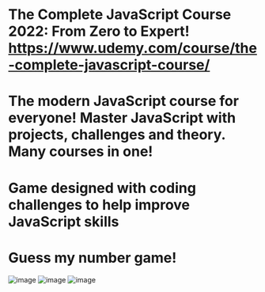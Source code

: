 # The Complete JavaScript Course 2022: From Zero to Expert! https://www.udemy.com/course/the-complete-javascript-course/ #
# The modern JavaScript course for everyone! Master JavaScript with projects, challenges and theory. Many courses in one! #

# Game designed with coding challenges to help improve JavaScript skills #
# Guess my number game! #

![image](https://user-images.githubusercontent.com/61083107/143581577-ae23b1af-2a4d-4b0a-b6bb-36f33fcee462.png)
![image](https://user-images.githubusercontent.com/61083107/143581742-04b65720-f4aa-47b7-a6d3-c11b2b54506d.png)
![image](https://user-images.githubusercontent.com/61083107/143581859-d68bcffa-1869-4b8e-a338-86cb871d5532.png)
